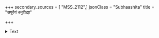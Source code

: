 +++
secondary_sources = [ "MSS_2112",]
jsonClass = "Subhaashita"
title = "अपूर्वेयं धनुर्विद्या"

+++

<details><summary>Text</summary>

अपूर्वेयं धनुर्विद्या भवता शिक्षिता कुतः।  
मार्गणौघः समायाति गुणो जाति दिगन्तरम्॥
</details>
